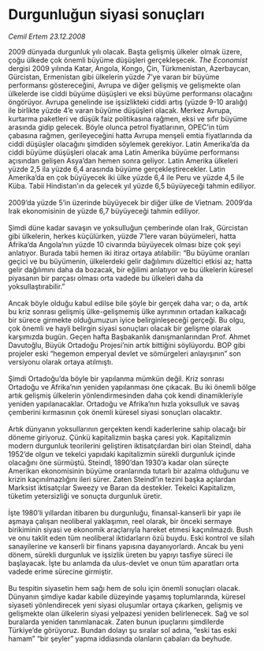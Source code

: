 # Durgunluğun siyasi sonuçları

*Cemil Ertem 23.12.2008*

<div class="taraf_structure_2col_1zq">
<div class="margen_n">



 <p>2009 dünyada durgunluk yılı olacak. Başta gelişmiş ülkeler olmak üzere, çoğu ülkede çok önemli büyüme düşüşleri gerçekleşecek. <i>The Economist</i> dergisi 2009 yılında Katar, Angola, Kongo, Çin, Türkmenistan, Azerbaycan, Gürcistan, Ermenistan gibi ülkelerin yüzde 7’ye varan bir büyüme performansı göstereceğini, Avrupa ve diğer gelişmiş ve gelişmekte olan ülkelerde ise ciddi büyüme düşüşleri ve eksi büyüme performansı olacağını öngörüyor. Avrupa genelinde ise işsizlikteki ciddi artış (yüzde 9-10 aralığı) ile birlikte yüzde 4’e varan büyüme düşüşleri olacak. Merkez Avrupa, kurtarma paketleri ve düşük faiz politikasına rağmen, eksi ve sıfır büyüme arasında gidip gelecek. Böyle olunca petrol fiyatlarının, OPEC’in tüm çabasına rağmen, gerileyeceğini hatta Avrupa menşeli emtia fiyatlarında da ciddi düşüşler olacağını şimdiden söylemek gerekiyor. Latin Amerika’da da ciddi büyüme düşüşleri olacak ama Latin Amerika büyüme performansı açısından gelişen Asya’dan hemen sonra geliyor. Latin Amerika ülkeleri yüzde 2,5 ila yüzde 6,4 arasında büyüme gerçekleştirecekler. Latin Amerika’da en çok büyüyecek iki ülke yüzde 6,4 ile Peru ve yüzde 4,5 ile Küba. Tabii Hindistan’ın da gelecek yıl yüzde 6,5 büyüyeceği tahmin ediliyor. <br/><br/>2009’da yüzde 5’in üzerinde büyüyecek bir diğer ülke de Vietnam. 2009’da Irak ekonomisinin de yüzde 6,7 büyüyeceği tahmin ediliyor. <br/><br/>Şimdi düne kadar savaşın ve yoksulluğun çemberinde olan Irak, Gürcistan gibi ülkelerin, herkes küçülürken, yüzde 7’lere varan büyümeleri, hatta Afrika’da Angola’nın yüzde 10 civarında büyüyecek olması bize çok şeyi anlatıyor. Burada tabii hemen iki itiraz ortaya atılabilir: “Bu büyüme oranları geçici ve bu büyümenin, ülkelerdeki gelir dağılımını düzeltici etkisi az; hatta gelir dağılımını daha da bozacak, bir eğilimi anlatıyor ve bu ülkelerin küresel piyasanın bir parçası olması orta vadede bu ülkeleri daha da yoksullaştırabilir.” <br/><br/>Ancak böyle olduğu kabul edilse bile şöyle bir gerçek daha var; o da, artık bu kriz sonrası gelişmiş ülke-gelişmemiş ülke ayrımının ortadan kalkacağı bir sürece girmekte olduğumuzun iyice belirginleşeceği gerçeği. Bu olgu, çok önemli ve hayli belirgin siyasi sonuçları olacak bir gelişme olarak karşımızda bugün. Geçen hafta Başbakanlık danışmanlarından Prof. Ahmet Davutoğlu, Büyük Ortadoğu Projesi’nin artık bittiğini söylüyordu. BOP gibi projeler eski “hegemon emperyal devlet ve sömürgeleri anlayışının” son versiyonu olarak ortaya atılmıştı. <br/><br/>Şimdi Ortadoğu’da böyle bir yapılanma mümkün değil. Kriz sonrası Ortadoğu ve Afrika’nın yeniden yapılanması öne çıkacak. Bu iki önemli bölge artık gelişmiş ülkelerin yönlendirmesinden daha çok kendi dinamikleriyle yeniden yapılanacaklar. Ortadoğu ve Afrika’nın hızla yoksulluk ve savaş çemberini kırmasının çok önemli küresel siyasi sonuçları olacaktır. <br/><br/>Artık dünyanın yoksullarının gerçekten kendi kaderlerine sahip olacağı bir döneme giriyoruz. Çünkü kapitalizmin başka çaresi yok. Kapitalizmin modern durgunluk teorilerini geliştiren iktisatçılardan biri olan Steindl, daha 1952’de olgun ve tekelci yapıdaki kapitalizmin sürekli durgunluk içinde olacağını öne sürmüştü. Steindl, 1890’dan 1930’a kadar olan süreçte Amerikan ekonomisinin büyüme oranlarında tutarlı bir azalma olduğunu ve krizin kaçınılmazlığını ileri sürer. Zaten Steindl’ın tezini başka açılardan Marksist iktisatçılar Sweezy ve Baran da destekler. Tekelci Kapitalizm, tüketim yetersizliği ve sonuçta durgunluk üretir. <br/><br/>İşte 1980’li yıllardan itibaren bu durgunluğu, finansal-kanserli bir yapı ile aşmaya çalışan neoliberal yaklaşımın, reel olarak, bir önceki sermaye birikiminin siyasi ve ekonomik araçlarıyla hareket etmesi kaçınılmazdı. Bush ve onu taklit eden tüm neoliberal iktidarların özü buydu. Eski kontrol ve silah sanayilerine ve kanserli bir finans yapısına dayanıyorlardı. Ancak bu yeni dönem, sürekli durgunluk ve işsizlik üreten bu yapıyı tasfiye süreci ile başlayacak. İşte bu anlamda da ulus-devlet ve onun tüm aparatları orta vadede erime sürecine girmiştir. <br/><br/>Bu tespitin siyasetin hem sağı hem de solu için önemli sonuçları olacak. Dünyanın şimdiye kadar kabile düzeyinde yaşamış toplumlarında, küresel siyaseti yönlendirecek yeni siyasi oluşumlar ortaya çıkarken, gelişmiş ve gelişmekte olan ülkelerin siyasi yelpazesi yeniden belirlenecek. Sağ ve sol buralarda yeniden tanımlanacak. Zaten bunun ipuçlarını şimdilerde Türkiye’de görüyoruz. Bundan dolayı şu sıralar sol adına, “eski tas eski hamam” “bir şeyler” yapma iddiasında olanların çabaları da beyhude.</p>

<br/>


<div id="taraf_not">
</div>

</div>


</div>
